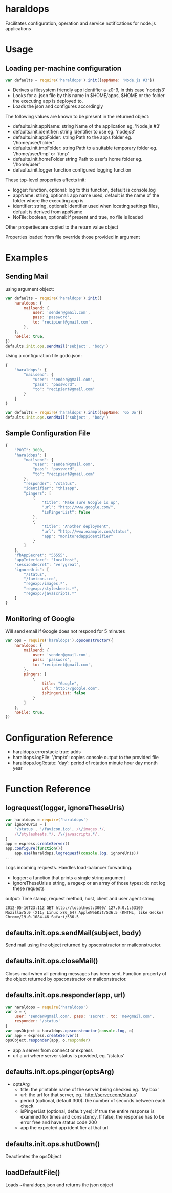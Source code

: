 # haraldops
Facilitates configuration, operation and service notifications for node.js applications
# Usage
## Loading per-machine configuration
```js
var defaults = require('haraldops').init({appName: 'Node.js #3'})
```
* Derives a filesystem friendly app identifier a-z0-9, in this case 'nodejs3'
* Looks for a .json file by this name  in $HOME/apps, $HOME or the folder the executing app is deployed to.
* Loads the json and configures accordingly

The following values are known to be present in the returned object:
* defaults.init.appName: string Name of the application eg. 'Node.js #3'
* defaults.init.identifier: string Identifier to use eg. 'nodejs3'
* defaults.init.appFolder: string Path to the apps folder eg. '/home/user/folder'
* defaults.init.tmpFolder: string Path to a suitable temporary folder eg. '/home/user/tmp' or '/tmp'
* defaults.init.homeFolder string Path to user's home folder eg. '/home/user'
* defaults.init.logger function configured logging function

These top-level properties affects init:
* logger: function, optional: log to this function, default is console.log
* appName: string, optional: app name used, default is the name of the folder where the executing app is
* identifier: string, optional: identifier used when locating settings files, default is derived from appName
* NoFile: boolean, optional: if present and true, no file is loaded

Other properties are copied to the return value object

Properties loaded from file override those provided in argument

# Examples

## Sending Mail
using argument object:
```js
var defaults = require('haraldops').init({
	haraldops: {
		mailsend: {
			user: 'sender@gmail.com',
			pass: 'password',
			to: 'recipient@gmail.com',
		},
	},
	noFile: true,
})
defaults.init.ops.sendMail('subject', 'body')
```

Using a configuration file godo.json:
```js
{
	"haraldops": {
		"mailsend": {
			"user": "sender@gmail.com",
			"pass": "password",
			"to": "recipient@gmail.com"
		}
	}
}
```

```js
var defaults = require('haraldops').init({appName: 'Go Do'})
defaults.init.ops.sendMail('subject', 'body')
```

## Sample Configuration File
```js
{
	"PORT": 3000,
	"haraldops": {
		"mailsend": {
			"user": "sender@gmail.com",
			"pass": "password",
			"to": "recipient@gmail.com"
		},
		"responder": "/status",
		"identifier": "thisapp",
		"pingers": [
			{
				"title": "Make sure Google is up",
				"url": "http://www.google.com/",
				"isPingerList": false			
			},
			{
				"title": "Another deployment",
				"url": "http://www.example.com/status",
				"app": "monitoredappidentifier"
			}
		]
	},
	"fbAppSecret": "55555",
	"appInterface": "localhost",
	"sessionSecret": "verygreat",
	"ignoreUris": [
		"/status",
		"/favicon.ico",
		"regexp:/images.*",
		"regexp:/stylesheets.*",
		"regexp:/javascripts.*"
	]
}
```

## Monitoring of Google
Will send email if Google does not respond for 5 minutes
```js
var ops = require('haraldops').opsconstructor({
	haraldops: {
		mailsend: {
			user: 'sender@gmail.com',
			pass: 'password',
			to: 'recipient@gmail.com',
		},
		pingers: [
			{
				title: "Google",
				url: "http://google.com",
				isPingerList: false
			}
		]
	},
	noFile: true,	
})
```

# Configuration Reference

* haraldops.errorstack: true: adds
* haraldops.logFile: '/tmp/x': copies console output to the provided file
* haraldops.logRotate: 'day': period of rotation minute hour day month year

# Function Reference

## logrequest(logger, ignoreTheseUris)
```js
var haraldops = require('haraldops')
var ignoreUris = [
	'/status', '/favicon.ico', /\/images.*/,
	/\/stylesheets.*/, /\/javascripts.*/,
]
app = express.createServer()
app.configure(function(){
	app.use(haraldops.logrequest(console.log, ignoreUris))
...
```
Logs incoming requests. Handles load-balancer forwarding.

* logger: a function that prints a single string argument
* ignoreTheseUris a string, a regexp or an array of those types: do not log these requests

output: Time stamp, request method, host, client and user agent string
```
2012-05-16T23:11Z GET http://localhost:3000/ 127.0.0.1:53169 Mozilla/5.0 (X11; Linux x86_64) AppleWebKit/536.5 (KHTML, like Gecko) Chrome/19.0.1084.46 Safari/536.5
```

## defaults.init.ops.sendMail(subject, body)
Send mail using the object returned by opsconstructor or mailconstructor.

## defaults.init.ops.closeMail()
Closes mail when all pending messages has been sent. Function property of the object returned by opsconstructor or mailconstructor.

## defaults.init.ops.responder(app, url)
```js
var haraldops = require('haraldops')
var o = {
	user: 'sender@gmail.com', pass: 'secret', to: 'me@gmail.com',
	responder: '/status'
}
var opsObject = haraldops.opsconstructor(console.log, o)
var app = express.createServer()
opsObject.responder(app, o.responder)
```
* app a server from connect or express
* url a uri where server status is provided, eg. '/status'

## defaults.init.ops.pinger(optsArg)
* optsArg
	* title: the printable name of the server being checked eg. 'My box'
	* url: the url for that server, eg. 'http://server.com/status'
	* period (optional, default 300): the number of seconds between each check
	* isPingerList (optional, default yes): if true the entire response is examined for times and consistency. If false, the response has to be error free and have status code 200
	* app the expected app identifier at that url

## defaults.init.ops.shutDown()
Deactivates the opsObject

## loadDefaultFile()
Loads ~/haraldops.json and returns the json object
